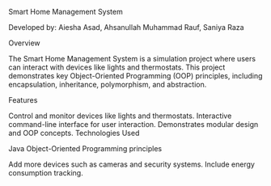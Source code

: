 Smart Home Management System

Developed by: Aiesha Asad, Ahsanullah Muhammad Rauf, Saniya Raza

Overview

The Smart Home Management System is a simulation project where users can interact with devices like lights and thermostats. This project demonstrates key Object-Oriented Programming (OOP) principles, including encapsulation, inheritance, polymorphism, and abstraction.

Features

Control and monitor devices like lights and thermostats.
Interactive command-line interface for user interaction.
Demonstrates modular design and OOP concepts.
Technologies Used

Java
Object-Oriented Programming principles

Add more devices such as cameras and security systems.
Include energy consumption tracking.
